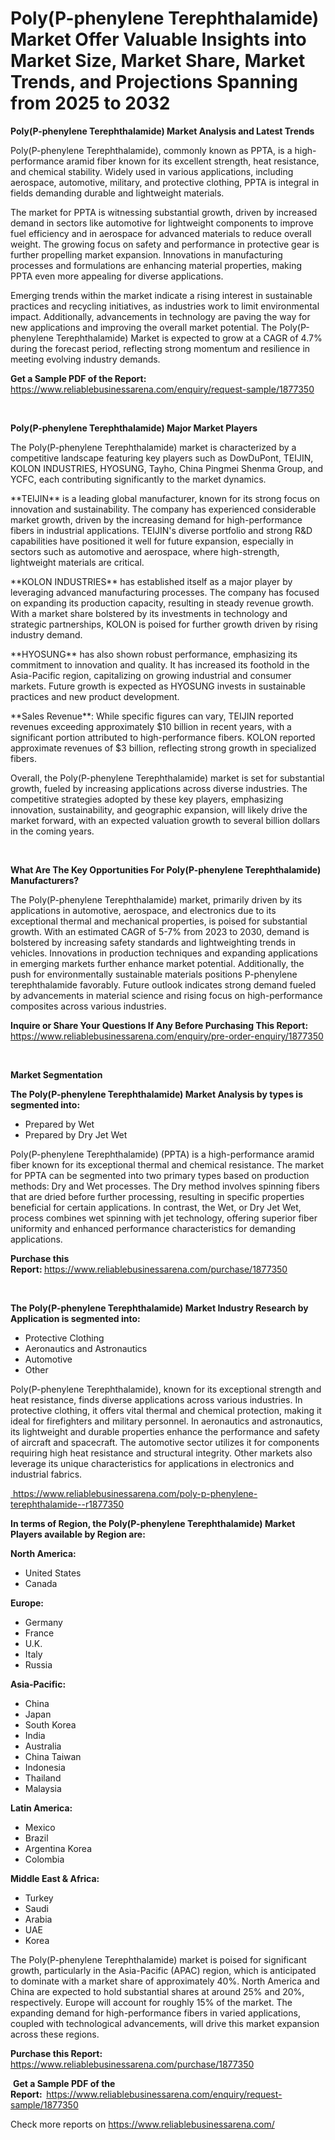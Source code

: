 <p><h1>Poly(P-phenylene Terephthalamide) Market Offer Valuable Insights into Market Size, Market Share, Market Trends, and Projections Spanning from 2025 to 2032</h1></p><p><strong>Poly(P-phenylene Terephthalamide) Market Analysis and Latest Trends</strong></p>
<p><p>Poly(P-phenylene Terephthalamide), commonly known as PPTA, is a high-performance aramid fiber known for its excellent strength, heat resistance, and chemical stability. Widely used in various applications, including aerospace, automotive, military, and protective clothing, PPTA is integral in fields demanding durable and lightweight materials.</p><p>The market for PPTA is witnessing substantial growth, driven by increased demand in sectors like automotive for lightweight components to improve fuel efficiency and in aerospace for advanced materials to reduce overall weight. The growing focus on safety and performance in protective gear is further propelling market expansion. Innovations in manufacturing processes and formulations are enhancing material properties, making PPTA even more appealing for diverse applications.</p><p>Emerging trends within the market indicate a rising interest in sustainable practices and recycling initiatives, as industries work to limit environmental impact. Additionally, advancements in technology are paving the way for new applications and improving the overall market potential. The Poly(P-phenylene Terephthalamide) Market is expected to grow at a CAGR of 4.7% during the forecast period, reflecting strong momentum and resilience in meeting evolving industry demands.</p></p>
<p><strong>Get a Sample PDF of the Report:&nbsp;</strong> <a href="https://www.reliablebusinessarena.com/enquiry/request-sample/1877350?utm_campaign=3098&utm_medium=2&utm_source=Github&utm_content=ia&utm_term=03042025&utm_id=polyp-phenylene-terephthalamide">https://www.reliablebusinessarena.com/enquiry/request-sample/1877350</a></p>
<p>&nbsp;</p>
<p><strong>Poly(P-phenylene Terephthalamide) Major Market Players</strong></p>
<p><p>The Poly(P-phenylene Terephthalamide) market is characterized by a competitive landscape featuring key players such as DowDuPont, TEIJIN, KOLON INDUSTRIES, HYOSUNG, Tayho, China Pingmei Shenma Group, and YCFC, each contributing significantly to the market dynamics.</p><p>**TEIJIN** is a leading global manufacturer, known for its strong focus on innovation and sustainability. The company has experienced considerable market growth, driven by the increasing demand for high-performance fibers in industrial applications. TEIJIN's diverse portfolio and strong R&D capabilities have positioned it well for future expansion, especially in sectors such as automotive and aerospace, where high-strength, lightweight materials are critical.</p><p>**KOLON INDUSTRIES** has established itself as a major player by leveraging advanced manufacturing processes. The company has focused on expanding its production capacity, resulting in steady revenue growth. With a market share bolstered by its investments in technology and strategic partnerships, KOLON is poised for further growth driven by rising industry demand.</p><p>**HYOSUNG** has also shown robust performance, emphasizing its commitment to innovation and quality. It has increased its foothold in the Asia-Pacific region, capitalizing on growing industrial and consumer markets. Future growth is expected as HYOSUNG invests in sustainable practices and new product development.</p><p>**Sales Revenue**: While specific figures can vary, TEIJIN reported revenues exceeding approximately $10 billion in recent years, with a significant portion attributed to high-performance fibers. KOLON reported approximate revenues of $3 billion, reflecting strong growth in specialized fibers. </p><p>Overall, the Poly(P-phenylene Terephthalamide) market is set for substantial growth, fueled by increasing applications across diverse industries. The competitive strategies adopted by these key players, emphasizing innovation, sustainability, and geographic expansion, will likely drive the market forward, with an expected valuation growth to several billion dollars in the coming years.</p></p>
<p>&nbsp;</p>
<p><strong>What Are The Key Opportunities For Poly(P-phenylene Terephthalamide) Manufacturers?</strong></p>
<p><p>The Poly(P-phenylene Terephthalamide) market, primarily driven by its applications in automotive, aerospace, and electronics due to its exceptional thermal and mechanical properties, is poised for substantial growth. With an estimated CAGR of 5-7% from 2023 to 2030, demand is bolstered by increasing safety standards and lightweighting trends in vehicles. Innovations in production techniques and expanding applications in emerging markets further enhance market potential. Additionally, the push for environmentally sustainable materials positions P-phenylene terephthalamide favorably. Future outlook indicates strong demand fueled by advancements in material science and rising focus on high-performance composites across various industries.</p></p>
<p><strong>Inquire or Share Your Questions If Any Before Purchasing This Report:</strong> <a href="https://www.reliablebusinessarena.com/enquiry/pre-order-enquiry/1877350?utm_campaign=3098&utm_medium=2&utm_source=Github&utm_content=ia&utm_term=03042025&utm_id=polyp-phenylene-terephthalamide">https://www.reliablebusinessarena.com/enquiry/pre-order-enquiry/1877350</a></p>
<p>&nbsp;</p>
<p><strong>Market Segmentation</strong></p>
<p><strong>The Poly(P-phenylene Terephthalamide) Market Analysis by types is segmented into:</strong></p>
<p><ul><li>Prepared by Wet</li><li>Prepared by Dry Jet Wet</li></ul></p>
<p><p>Poly(P-phenylene Terephthalamide) (PPTA) is a high-performance aramid fiber known for its exceptional thermal and chemical resistance. The market for PPTA can be segmented into two primary types based on production methods: Dry and Wet processes. The Dry method involves spinning fibers that are dried before further processing, resulting in specific properties beneficial for certain applications. In contrast, the Wet, or Dry Jet Wet, process combines wet spinning with jet technology, offering superior fiber uniformity and enhanced performance characteristics for demanding applications.</p></p>
<p><strong>Purchase this Report:&nbsp;</strong><a href="https://www.reliablebusinessarena.com/purchase/1877350?utm_campaign=3098&utm_medium=2&utm_source=Github&utm_content=ia&utm_term=03042025&utm_id=polyp-phenylene-terephthalamide">https://www.reliablebusinessarena.com/purchase/1877350</a></p>
<p>&nbsp;</p>
<p><strong>The Poly(P-phenylene Terephthalamide) Market Industry Research by Application is segmented into:</strong></p>
<p><ul><li>Protective Clothing</li><li>Aeronautics and Astronautics</li><li>Automotive</li><li>Other</li></ul></p>
<p><p>Poly(P-phenylene Terephthalamide), known for its exceptional strength and heat resistance, finds diverse applications across various industries. In protective clothing, it offers vital thermal and chemical protection, making it ideal for firefighters and military personnel. In aeronautics and astronautics, its lightweight and durable properties enhance the performance and safety of aircraft and spacecraft. The automotive sector utilizes it for components requiring high heat resistance and structural integrity. Other markets also leverage its unique characteristics for applications in electronics and industrial fabrics.</p></p>
<p><a href="https://www.reliablebusinessarena.com/poly-p-phenylene-terephthalamide--r1877350?utm_campaign=3098&utm_medium=2&utm_source=Github&utm_content=ia&utm_term=03042025&utm_id=polyp-phenylene-terephthalamide">&nbsp;https://www.reliablebusinessarena.com/poly-p-phenylene-terephthalamide--r1877350</a></p>
<p><strong>In terms of Region, the Poly(P-phenylene Terephthalamide) Market Players available by Region are:</strong></p>
<p>
    <p> <strong> North America: </strong>
        <ul>
            <li>United States</li>
            <li>Canada</li>
        </ul>
        </p> 
    <p> <strong> Europe: </strong>
        <ul>
            <li>Germany</li>
            <li>France</li>
            <li>U.K.</li>
            <li>Italy</li>
            <li>Russia</li>
        </ul>
        </p> 
    <p> <strong> Asia-Pacific: </strong>
        <ul>
            <li>China</li>
            <li>Japan</li>
            <li>South Korea</li>
            <li>India</li>
            <li>Australia</li>
            <li>China Taiwan</li>
            <li>Indonesia</li>
            <li>Thailand</li>
            <li>Malaysia</li>
        </ul>
        </p> 
    <p> <strong> Latin America: </strong>
        <ul>
            <li>Mexico</li>
            <li>Brazil</li>
            <li>Argentina Korea</li>
            <li>Colombia</li>
        </ul>
        </p> 
    <p> <strong> Middle East & Africa: </strong>
        <ul>
            <li>Turkey</li>
            <li>Saudi</li>
            <li>Arabia</li>
            <li>UAE</li>
            <li>Korea</li>
        </ul>
    </p>
    </p>
<p><p>The Poly(P-phenylene Terephthalamide) market is poised for significant growth, particularly in the Asia-Pacific (APAC) region, which is anticipated to dominate with a market share of approximately 40%. North America and China are expected to hold substantial shares at around 25% and 20%, respectively. Europe will account for roughly 15% of the market. The expanding demand for high-performance fibers in varied applications, coupled with technological advancements, will drive this market expansion across these regions.</p></p>
<p><strong>Purchase this Report: </strong><a href="https://www.reliablebusinessarena.com/purchase/1877350?utm_campaign=3098&utm_medium=2&utm_source=Github&utm_content=ia&utm_term=03042025&utm_id=polyp-phenylene-terephthalamide">https://www.reliablebusinessarena.com/purchase/1877350</a></p>
<p>&nbsp;<strong>Get a Sample PDF of the Report:&nbsp;&nbsp;</strong><a href="https://www.reliablebusinessarena.com/enquiry/request-sample/1877350?utm_campaign=3098&utm_medium=2&utm_source=Github&utm_content=ia&utm_term=03042025&utm_id=polyp-phenylene-terephthalamide">https://www.reliablebusinessarena.com/enquiry/request-sample/1877350</a></p>
<p><strong></strong></p>
<p>Check more reports on <a href="https://www.reliablebusinessarena.com/?utm_campaign=3098&utm_medium=2&utm_source=Github&utm_content=ia&utm_term=03042025&utm_id=polyp-phenylene-terephthalamide">https://www.reliablebusinessarena.com/</a></p>
